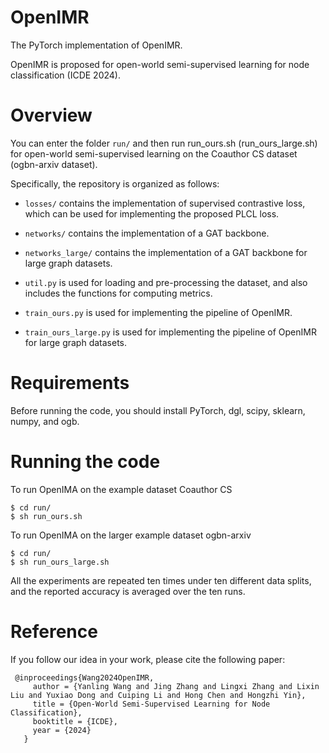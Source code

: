 # OpenIMR
The PyTorch implementation of OpenIMR.

OpenIMR is proposed for open-world semi-supervised learning for node classification (ICDE 2024). 

# Overview
You can enter the folder `run/` and then run run_ours.sh (run_ours_large.sh) for open-world semi-supervised learning on the Coauthor CS dataset (ogbn-arxiv dataset).

Specifically, the repository is organized as follows:

* `losses/` contains the implementation of supervised contrastive loss, which can be used for implementing the proposed PLCL loss.

* `networks/` contains the implementation of a GAT backbone.

* `networks_large/` contains the implementation of a GAT backbone for large graph datasets.
 
* `util.py` is used for loading and pre-processing the dataset, and also includes the functions for computing metrics.

* `train_ours.py` is used for implementing the pipeline of OpenIMR.

* `train_ours_large.py` is used for implementing the pipeline of OpenIMR for large graph datasets.

# Requirements
Before running the code, you should install PyTorch, dgl, scipy, sklearn, numpy, and ogb.

# Running the code
To run OpenIMA on the example dataset Coauthor CS
```
$ cd run/
$ sh run_ours.sh
```

To run OpenIMA on the larger example dataset ogbn-arxiv
```
$ cd run/
$ sh run_ours_large.sh
```
All the experiments are repeated ten times under ten different data splits, and the reported accuracy is averaged over the ten runs.

# Reference
If you follow our idea in your work, please cite the following paper:
```
 @inproceedings{Wang2024OpenIMR,
     author = {Yanling Wang and Jing Zhang and Lingxi Zhang and Lixin Liu and Yuxiao Dong and Cuiping Li and Hong Chen and Hongzhi Yin},
     title = {Open-World Semi-Supervised Learning for Node Classification},
     booktitle = {ICDE},
     year = {2024}
   }
```
